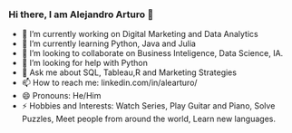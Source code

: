 ### Hi there, I am Alejandro Arturo 👋


- 🔭 I’m currently working on  Digital Marketing and Data Analytics
- 🌱 I’m currently learning Python, Java and Julia
- 👯 I’m looking to collaborate on  Business Inteligence, Data Science, IA.
- 🤔 I’m looking for help with Python
- 💬 Ask me about  SQL, Tableau,R and Marketing Strategies
- 📫 How to reach me: linkedin.com/in/alearturo/
- 😄 Pronouns: He/Him
- ⚡ Hobbies and Interests: Watch Series, Play Guitar and Piano, Solve Puzzles, Meet people from around the world, Learn new languages.
